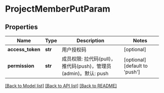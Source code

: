 # ProjectMemberPutParam

## Properties
Name | Type | Description | Notes
------------ | ------------- | ------------- | -------------
**access_token** | **str** | 用户授权码 | [optional] 
**permission** | **str** | 成员权限: 拉代码(pull)，推代码(push)，管理员(admin)。默认: push | [optional] [default to 'push']

[[Back to Model list]](../README.md#documentation-for-models) [[Back to API list]](../README.md#documentation-for-api-endpoints) [[Back to README]](../README.md)

